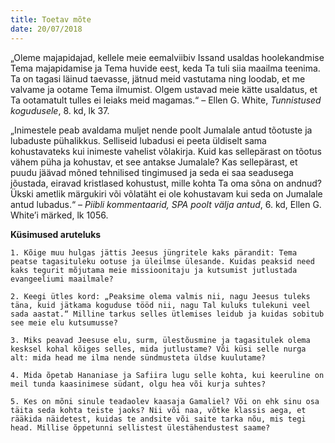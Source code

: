 ```yaml
---
title: Toetav mõte
date: 20/07/2018
---
```


„Oleme majapidajad, kellele meie eemalviibiv Issand usaldas hoolekandmise
Tema majapidamise ja Tema huvide eest, keda Ta tuli siia maailma teenima. Ta
on tagasi läinud taevasse, jätnud meid vastutama ning loodab, et me valvame ja
ootame Tema ilmumist. Olgem ustavad meie kätte usaldatus, et Ta ootamatult tulles
ei leiaks meid magamas.“ – Ellen G. White, _Tunnistused kogudusele_, 8. kd, lk 37.

„Inimestele peab avaldama muljet nende poolt Jumalale antud tõotuste ja lubaduste
pühalikkus. Selliseid lubadusi ei peeta üldiselt sama kohustavateks kui
inimeste vahelist võlakirja. Kuid kas sellepärast on tõotus vähem püha ja kohustav,
et see antakse Jumalale? Kas sellepärast, et puudu jäävad mõned tehnilised
tingimused ja seda ei saa seadusega jõustada, eiravad kristlased kohustust,
mille kohta Ta oma sõna on andnud? Ükski ametlik märgukiri või võlatäht ei ole
kohustavam kui seda on Jumalale antud lubadus.“ – _Piibli kommentaarid, SPA
poolt välja antud_, 6. kd, Ellen G. White’i märked, lk 1056.

**Küsimused aruteluks**

`1. Kõige muu hulgas jättis Jeesus jüngritele kaks pärandit: Tema peatse tagasituleku
ootuse ja üleilmse ülesande. Kuidas peaksid need kaks tegurit mõjutama
meie missioonitaju ja kutsumist jutlustada evangeeliumi maailmale?`

`2. Keegi ütles kord: „Peaksime olema valmis nii, nagu Jeesus tuleks täna, kuid
jätkama koguduse tööd nii, nagu Tal kuluks tulekuni veel sada aastat.“ Milline
tarkus selles ütlemises leidub ja kuidas sobitub see meie elu kutsumusse?`

`3. Miks peavad Jeesuse elu, surm, ülestõusmine ja tagasitulek olema kesksel
kohal kõiges selles, mida jutlustame? Või küsi selle nurga alt: mida head me ilma
nende sündmusteta üldse kuulutame?`

`4. Mida õpetab Hananiase ja Safiira lugu selle kohta, kui keeruline on meil tunda
kaasinimese südant, olgu hea või kurja suhtes?`

`5. Kes on mõni sinule teadaolev kaasaja Gamaliel? Või on ehk sinu osa täita seda
kohta teiste jaoks? Nii või naa, võtke klassis aega, et rääkida näidetest, kuidas te
andsite või saite tarka nõu, mis tegi head. Millise õppetunni sellistest ülestähendustest
saame?`
